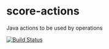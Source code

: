 score-actions
=============

Java actions to be used by operations

[![Build Status](https://travis-ci.org/openscore/score-actions.svg?branch=master)](https://travis-ci.org/openscore/score-actions)
